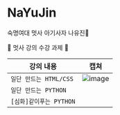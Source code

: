 # NaYuJin
숙명여대 멋사 아기사자 나유진🦁

🦁 멋사 강의 수강 과제 🦁

|강의 내용|캡쳐|
|------|---|
|`일단 만드는 HTML/CSS`|![image](https://user-images.githubusercontent.com/91943160/166250283-d35cb509-6606-49db-964a-89be365ce904.png)|
|`일단 만드는 PYTHON`||
|`[심화]같이푸는 PYTHON`||

